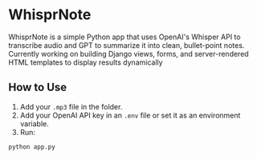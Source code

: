 # WhisprNote

WhisprNote is a simple Python app that uses OpenAI's Whisper API to transcribe audio and GPT to summarize it into clean, bullet-point notes.
Currently working on building Django views, forms, and server-rendered HTML templates to display results dynamically


 ## How to Use
1. Add your `.mp3` file in the folder.
2. Add your OpenAI API key in an `.env` file or set it as an environment variable.
3. Run:
```bash
python app.py
